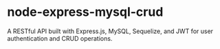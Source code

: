 # node-express-mysql-crud
A RESTful API built with Express.js, MySQL, Sequelize, and JWT for user authentication and CRUD operations.
